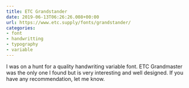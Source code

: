 ```yaml
---
title: ETC Grandstander
date: 2019-06-13T06:26:26.008+00:00
url: https://www.etc.supply/fonts/grandstander/
categories:
- font
- handwritting
- typography
- variable
---
```

I was on a hunt for a quality handwriting variable font. ETC Grandmaster was the only one I found but is very interesting and well designed.
If you have any recommendation, let me know.
